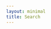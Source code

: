 ```yaml
---
layout: minimal
title: Search
---
```


<link rel="stylesheet" href="./assets/css/search-tool.css">


<div id="text-results-container">
  <!-- This is where results are automatically filled -->
</div>


<script src="assets/javascript/jquery.js"></script>
<script>
var title = "";
var json = "";
var search = "";
$.getJSON('data.json', function(obj) {
  json = obj;
  console.log(json);
  let results = document.getElementById('text-results-container');
  let categories = {};

  for (const [key, value] of Object.entries(json)) {
    if(value.series in categories) {
      categories[value.series].push(value);
    } else {
      categories[value.series] = [value];
    }
  }

  console.log(categories);

  for (const [key, value] of Object.entries(categories).sort()) {
    results.innerHTML += `<h1>${key}</h1>`;
    value.sort((a, b) => a.title.localeCompare(b.title));

    for (const workshop of value) {
      results.innerHTML += `<p>${workshop.title}</p>`;
    }
  }
})
</script>